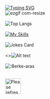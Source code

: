 [![Typing SVG](https://readme-typing-svg.demolab.com?font=Fira+Code&weight=900&size=22&pause=1000&color=8F04F7&center=true&vCenter=true&random=false&width=435&lines=Welcome+to+my+profile)](https://git.io/typing-svg)
<br>
![ezgif com-resize](https://github.com/Berke-aras/Berke-aras/assets/71926337/11ef1d06-94b5-419f-8bba-e230c1f297be)
<br><br>
![Top Langs](https://github-readme-stats.vercel.app/api/top-langs/?username=berke-aras&layout=compact)
<br><br>
[![My Skills](https://skillicons.dev/icons?i=python,godot,html,css,bootstrap,scss,react,js,django,unity,linux)](https://skillicons.dev)
<br><br>
![Jokes Card](https://readme-jokes.vercel.app/api)
<br><br>
<>![Alt text](https://spotify-recently-played-readme.vercel.app/api?user=qi88qvroog8sjxbvopdqid9sp)
<br><br>
![:Berke-aras](https://count.getloli.com/get/@:Berke-aras)
<br><br>

<img src='https://github.com/Berke-aras/Berke-aras/blob/main/bocchi-the-rock-kita-ikuyo.gif' width="50px" title="Meme" alt="Please refresh the page if the meme doesn't show up.">

